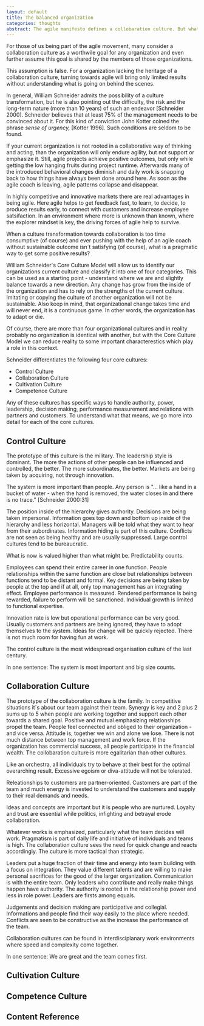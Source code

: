 ```yaml
---
layout: default
title: The balanced organization
categories: thoughts
abstract: The agile manifesto defines a collobaration culture. But what if your current environment is not collaborative? This article describes alternatives to go ahead into the agile direction.
---
```

For those of us being part of the agile movement, many consider a collaboration culture as a worthwile goal for any organization and even further assume this goal is shared by the members of those organizations. 

This assumption is false. For a organization lacking the heritage of a collaboration culture, turning towards agile will bring only limited results without understanding what is going on behind the scenes. 

In general, William Schneider admits the possibility of a culture transformation, but he is also pointing out the difficulty, the risk and the long-term nature (more than 10 years) of such an endeavor [Schneider 2000]. Schneider believes that at least 75% of the management needs to be convinced about it. For this kind of conviction John Kotter coined the phrase *sense of urgency,* [Kotter 1996]. Such conditions are seldom to be found.

If your current organization is not rooted in a collaborative way of thinking and acting, than the organization will only endure agility, but not support or emphasize it. Still, agile projects achieve positive outcomes, but only while getting the low hanging fruits during project runtime. Afterwards many of the introduced behavioral changes diminish and daily work is snapping back to how things have always been done around here. As soon as the agile coach is leaving, agile patterns collapse and disappear. 

In highly competitive and innovative markets there are real advantages in being agile. Here agile helps to get feedback fast, to learn, to decide, to produce results early, to connect with customers and increase employee satsifaction. In an environment where more is unknown than known, where the explorer mindset is key, the driving forces of agile help to survive. 

When a culture transformation towards collaboration is too time consumptive (of course) and ever pushing with the help of an agile coach without sustainable outcome isn´t satisfying (of course), what is a pragmatic way to get some positive results? 

William Schneider´s Core Culture Model will allow us to identify our organizations current culture and classify it into one of four categories. This can be used as a starting point - understand where we are and slightly balance towards a new direction. Any change has grow from the inside of the organization and has to rely on the strengths of the current culture. Imitating or copying the culture of another organization will not be sustainable. Also keep in mind, that organizational change takes time and will never end, it is a continuous game. In other words, the organization has to adapt or die.

Of course, there are more than four organizational cultures and in reality probably no organization is identical with another, but with the Core Culture Model we can reduce reality to some important characterestics which play a role in this context.

Schneider differentiates the following four core cultures:

* Control Culture
* Collaboration Culture
* Cultivation Culture
* Competence Culture

Any of these cultures has specific ways to handle authority, power, leadership, decision making, performance measurement and relations with partners and customers. To understand what that means, we go more into detail for each of the core cultures.


Control Culture
---

The prototype of this culture is the military. The leadership style is dominant. The more the actions of other people can be influenced and controlled, the better. The more subordinates, the better. Markets are being taken by acquiring, not through innovation.

The system is more important than people. Any person is "... like a hand in a bucket of water - when the hand is removed, the water closes in and there is no trace." [Schneider 2000:31]

The position inside of the hierarchy gives authority. Decisions are being taken impersonal. Information goes top down and bottom up inside of the hierarchy and less horizontal. Managers will be told what they want to hear from their subordinates. Information hiding is part of this culture. Conflicts are not seen as being healthy and are usually suppressed. Large control cultures tend to be bureaucratic. 

What is now is valued higher than what might be. Predictability counts.

Employees can spend their entire career in one function. People relationships within the same function are close but relationships between functions tend to be distant and formal. Key decisions are being taken by people at the top and if at all, only top management has an integrating effect. Employee performance is measured. Rendered performance is being rewarded, failure to perform will be sanctioned. Individual growth is limited to functional expertise.

Innovation rate is low but operational performance can be very good. Usually customers and partners are being ignored, they have to adopt themselves to the system. Ideas for change will be quickly rejected. There is not much room for having fun at work. 

The control culture is the most widespread organisation culture of the last century.

In one sentence: The system is most important and big size counts.

Collaboration Culture
---

The prototype of the collaboration culture is the family. In competitive situations it´s about our team against their team. Synergy is key and 2 plus 2 sums up to 5 when people are working together and support each other towards a shared goal. Positive and mutual emphasizing relationships propel the team. People feel connected and obliged to their organization - and vice versa. Attitude is, together we win and alone we lose. There is not much distance between top management and work force. If the organization has commercial success, all people participate in the financial wealth. The collobaration culture is more egalitarian than other cultures.

Like an orchestra, all individuals try to behave at their best for the optimal overarching result. Excessive egoism or diva-attitude will not be tolerated.

Releationships to customers are partner-oriented. Customers are part of the team and much energy is invested to understand the customers and supply to their real demands and needs. 

Ideas and concepts are important but it is people who are nurtured. Loyalty and trust are essential while politics, infighting and betrayal erode collaboration.

Whatever works is emphasized, particularly what the team decides will work. Pragmatism is part of daily life and initiative of individuals and teams is high. The collaboration culture sees the need for quick change and reacts accordingly. The culture is more tactical than strategic.

Leaders put a huge fraction of their time and energy into team building with a focus on integration. They value different talents and are willing to make personal sacrifices for the good of the larger organization. Communication is with the entire team. Only leaders who contribute and really make things happen have authority. The authority is rooted in the relationship power and less in role power. Leaders are firsts among equals.

Judgements and decision making are participative and collegial. Informations and people find their way easily to the place where needed. Conflicts are seen to be constructive as the increase the performance of the team.

Collaboration cultures can be found in interdisciplanary work environments where speed and complexity come together.

In one sentence: We are great and the team comes first.


Cultivation Culture
---

Competence Culture
---





Content Reference
---